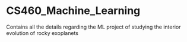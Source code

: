 # CS460_Machine_Learning
Contains all the details regarding the ML project of studying the interior evolution of rocky exoplanets
